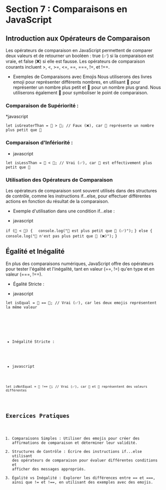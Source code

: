# Section 7 : Comparaisons en JavaScript

## Introduction aux Opérateurs de Comparaison
Les opérateurs de comparaison en JavaScript permettent de comparer deux valeurs et de retourner un booléen : true (✅) si la comparaison est vraie, et false (❌) si elle est fausse. Les opérateurs de comparaison courants incluent >, <, >=, <=, ==, ===, !=, et !==.

- Exemples de Comparaisons avec Emojis
Nous utiliserons des livres emoji pour représenter différents nombres, en utilisant 📒 pour représenter un nombre plus petit et 📗 pour un nombre plus grand. Nous utiliserons également 🔰 pour symboliser le point de comparaison.

### Comparaison de Supériorité :
*javascript
<pre>
<code class="js-color">let isGreaterThan = 📒 > 📗;</code><code class="js-commit"> // Faux (❌), car 📒 représente un nombre plus petit que 📗</code>
</pre>

### Comparaison d'Infériorité :
* javascript
<pre>
<code class="js-color">let isLessThan = 📒 < 📗;</code><code class="js-commit"> // Vrai (✅), car 📒 est effectivement plus petit que 📗</code>
</pre>

### Utilisation des Opérateurs de Comparaison
Les opérateurs de comparaison sont souvent utilisés dans des structures de contrôle, comme les instructions if...else, pour effectuer différentes actions en fonction du résultat de la comparaison.

- Exemple d'utilisation dans une condition if...else :
* javascript
<ore>
<code class="js-color">if (📒 < 📗) {</code>
<code class="js-color">  console.log("📒 est plus petit que 📗 (✅)");</code>
<code class="js-color">} else {</code>
<code class="js-color">  console.log("📒 n'est pas plus petit que 📗 (❌)");</code>
<code class="js-color">}</code>
</pre>

## Égalité et Inégalité
En plus des comparaisons numériques, JavaScript offre des opérateurs pour tester l'égalité et l'inégalité, tant en valeur (==, !=) qu'en type et en valeur (===, !==).

- Égalité Stricte :

* javascript
<pre>
<code class="js-color">let isEqual = 🔰 == 🔰;</code><code class="js-commit"> // Vrai (✅), car les deux emojis représentent la même valeur</pre>
</pre>

- Inégalité Stricte :

* javascript
<pre>
<code class="js-color">let isNotEqual = 📒 !== 📗;</code><code class="js-commit"> // Vrai (✅), car 📒 et 📗 représentent des valeurs différentes</code>
</pre>

## Exercices Pratiques
1. Comparaisons Simples : Utiliser des emojis pour créer des affirmations de comparaison et déterminer leur validité.
2. Structures de Contrôle : Écrire des instructions if...else utilisant des opérateurs de comparaison pour évaluer différentes conditions et afficher des messages appropriés.
3. Égalité vs Inégalité : Explorer les différences entre == et ===, ainsi que != et !==, en utilisant des exemples avec des emojis.
